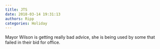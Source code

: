 ```yaml
---
title: JTS
date: 2018-03-14 19:31:13
authors: Ripp
categories: Holiday
---
```


 Mayor Wilson is getting really bad advice, she is being used by some that failed in their bid for office.